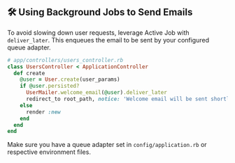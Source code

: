 ## 🛠️ Using Background Jobs to Send Emails

To avoid slowing down user requests, leverage Active Job with `deliver_later`. This enqueues the email to be sent by your configured queue adapter.

```ruby
# app/controllers/users_controller.rb
class UsersController < ApplicationController
  def create
    @user = User.create(user_params)
    if @user.persisted?
      UserMailer.welcome_email(@user).deliver_later
      redirect_to root_path, notice: 'Welcome email will be sent shortly.'
    else
      render :new
    end
  end
end
```

Make sure you have a queue adapter set in `config/application.rb` or respective environment files.